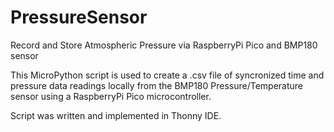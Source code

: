 # PressureSensor
Record and Store Atmospheric Pressure via RaspberryPi Pico and BMP180 sensor

This MicroPython script is used to create a .csv file of syncronized time and pressure data readings
locally from the BMP180 Pressure/Temperature sensor using a RaspberryPi Pico microcontroller.

Script was written and implemented in Thonny IDE.
